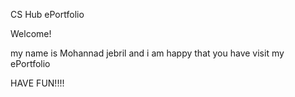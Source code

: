 CS Hub ePortfolio

Welcome!

my name is Mohannad jebril and i am happy that you have visit my ePortfolio 

HAVE FUN!!!!

